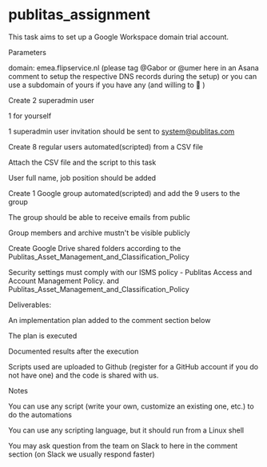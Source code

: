 # publitas_assignment

This task aims to set up a Google Workspace domain trial account.

Parameters

domain: emea.flipservice.nl (please tag @Gabor or @umer here in an Asana comment to setup the respective DNS records during the setup) or you can use a subdomain of yours if you have any (and willing to 🙂 )

Create 2 superadmin user

1 for yourself

1 superadmin user invitation should be sent to system@publitas.com

Create 8 regular users automated(scripted) from a CSV file

Attach the CSV file and the script to this task

User full name, job position should be added

Create 1 Google group automated(scripted) and add the 9 users to the group

The group should be able to receive emails from public

Group members and archive mustn't be visible publicly

Create Google Drive shared folders according to the Publitas_Asset_Management_and_Classification_Policy

Security settings must comply with our ISMS policy - Publitas Access and Account Management Policy. and Publitas_Asset_Management_and_Classification_Policy

Deliverables:

An implementation plan added to the comment section below

The plan is executed

Documented results after the execution

Scripts used are uploaded to Github (register for a GitHub account if you do not have one) and the code is shared with us.

Notes

You can use any script (write your own, customize an existing one, etc.) to do the automations

You can use any scripting language, but it should run from a Linux shell

You may ask question from the team on Slack to here in the comment section (on Slack we usually respond faster)
